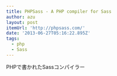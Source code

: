 ```yaml
---
title: PHPSass - A PHP compiler for Sass
author: azu
layout: post
itemUrl: 'http://phpsass.com/'
date: '2013-06-27T05:16:22.895Z'
tags:
  - php
  - Sass
---
```

PHPで書かれたSassコンパイラー
